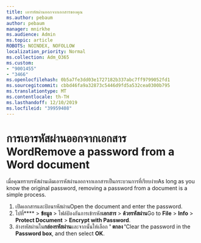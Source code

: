 ```yaml
---
title: เอารหัสผ่านออกจากเอกสารของคุณ
ms.author: pebaum
author: pebaum
manager: mnirkhe
ms.audience: Admin
ms.topic: article
ROBOTS: NOINDEX, NOFOLLOW
localization_priority: Normal
ms.collection: Adm_O365
ms.custom:
- "9001455"
- "3466"
ms.openlocfilehash: 0b5a7fe3dd03e1727182b337abc7ff9799052fd1
ms.sourcegitcommit: cbbd46fa9a32873c5446d9fd5a532cea0300b795
ms.translationtype: MT
ms.contentlocale: th-TH
ms.lasthandoff: 12/10/2019
ms.locfileid: "39959408"
---
```

# <a name="remove-a-password-from-a-word-document"></a><span data-ttu-id="a1b5f-102">การเอารหัสผ่านออกจากเอกสาร Word</span><span class="sxs-lookup"><span data-stu-id="a1b5f-102">Remove a password from a Word document</span></span>

<span data-ttu-id="a1b5f-103">เมื่อคุณทราบรหัสผ่านเดิมเอารหัสผ่านออกจากเอกสารเป็นกระบวนการที่เรียบง่าย</span><span class="sxs-lookup"><span data-stu-id="a1b5f-103">As long as you know the original password, removing a password from a document is a simple process.</span></span>

1. <span data-ttu-id="a1b5f-104">เปิดเอกสารและป้อนรหัสผ่าน</span><span class="sxs-lookup"><span data-stu-id="a1b5f-104">Open the document and enter the password.</span></span>
2. <span data-ttu-id="a1b5f-105">ไปที่\*\*\*\* > **ข้อมูล** > ไฟล์ป้องกันการเข้ารหัส**เอกสาร** > **ด้วยรหัสผ่าน**</span><span class="sxs-lookup"><span data-stu-id="a1b5f-105">Go to **File** > **Info** > **Protect Document** > **Encrypt with Password**.</span></span>
3. <span data-ttu-id="a1b5f-106">ล้างรหัสผ่านใน**กล่องรหัสผ่าน**และจากนั้นให้เลือก **' ตกลง '**</span><span class="sxs-lookup"><span data-stu-id="a1b5f-106">Clear the password in the **Password box**, and then select **OK**.</span></span>